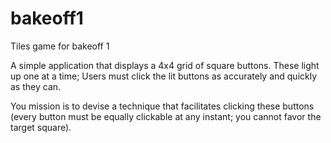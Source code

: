 # bakeoff1
Tiles game for bakeoff 1 

A simple application that displays a 4x4 grid of square buttons. 
These light up one at a time; 
Users must click the lit buttons as accurately and quickly as they can.

 You mission is to devise a technique that facilitates clicking these buttons
(every button must be equally clickable at any instant; you cannot favor the target square).